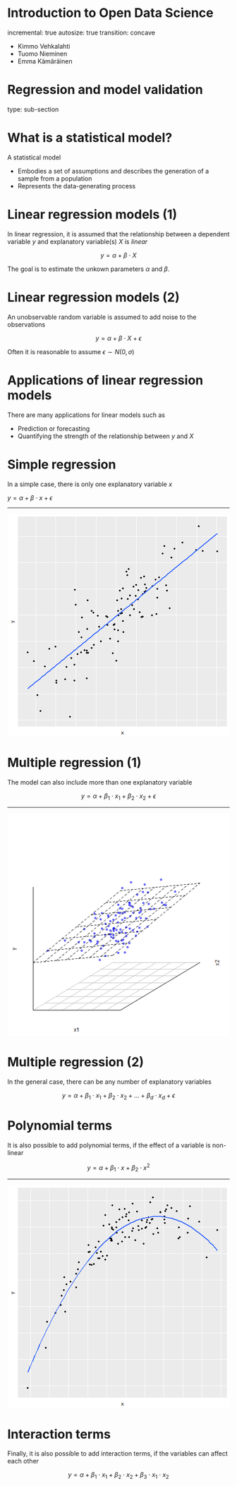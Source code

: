

Introduction to Open Data Science
========================================================
incremental: true
autosize: true
transition: concave

- Kimmo Vehkalahti  
- Tuomo Nieminen  
- Emma Kämäräinen  




Regression and model validation
========================================================
type: sub-section

What is a statistical model?
========================================================

A statistical model 

- Embodies a set of assumptions and describes the generation of a sample from a population
- Represents the data-generating process


<!-- source: [wikipedia](https://en.wikipedia.org/wiki/Statistical_model) -->

Linear regression models (1)
========================================================

<!-- spoken: Linear regression is an approach for modeling the relationship between a scalar dependent variable $y$ and one or more explanatory variables $X$. -->

In linear regression, it is assumed that the relationship between a dependent variable $y$ and explanatory variable(s) $X$ is *linear*

$$y = \alpha + \beta \cdot X$$

The goal is to estimate the unkown parameters $\alpha$ and $\beta$.

Linear regression models (2)
========================================================

An unobservable random variable is assumed to add noise to the observations

$$y = \alpha + \beta \cdot X + \epsilon$$

Often it is reasonable to assume $\epsilon \sim N(0, \sigma)$

<!-- source: [wikipedia](https://en.wikipedia.org/wiki/Linear_regression) -->


Applications of linear regression models
========================================================
There are many applications for linear models such as

- Prediction or forecasting
- Quantifying the strength of the relationship between $y$ and $X$

Simple regression
========================================================

In a simple case, there is only one explanatory variable $x$

$y =  \alpha + \beta \cdot x + \epsilon$

***
![plot of chunk unnamed-chunk-1](figure/unnamed-chunk-1-1.png)



Multiple regression (1)
========================================================

The model can also include more than one explanatory variable

$$y = \alpha + \beta_1 \cdot x_1 + \beta_2 \cdot x_2 + \epsilon$$

***
![plot of chunk unnamed-chunk-2](figure/unnamed-chunk-2-1.png)


Multiple regression (2)
========================================================

In the general case, there can be any number of explanatory variables

$$y = \alpha + \beta_1 \cdot x_1 + \beta_2 \cdot x_2 + ... + \beta_d \cdot x_d + \epsilon$$


Polynomial terms
========================================================

It is also possible to add polynomial terms, if the effect of a variable is non-linear

$$y = \alpha + \beta_1 \cdot x + \beta_2 \cdot x^2$$

***

![plot of chunk unnamed-chunk-3](figure/unnamed-chunk-3-1.png)


Interaction terms
========================================================
 Finally, it is also possible to add interaction terms, if the variables can affect each other
 
 $$y = \alpha + \beta_1 \cdot x_1 + \beta_2 \cdot x_2 + \beta_3 \cdot x_1 \cdot x_2$$
 

